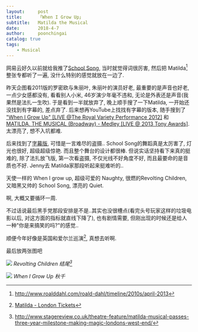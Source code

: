 ```yaml
---
layout:     post
title:      「When I Grow Up」
subtitle:   Matilda the Musical
date:       2018-4-7
author:     poonchingai
catalog: true
tags:
    - Musical
---
```



网易云好久以前就给我推了[School Song](http://music.163.com/#/m/song?id=2059112), 当时就觉得词很厉害, 然后把 Matilda[^1]整张专都听了一遍, 没什么特别的感觉就放在一边了. 

[^1]:<http://www.roalddahl.com/roald-dahl/timeline/2010s/april-2013>

昨天企图看2011版的罗密欧与朱丽叶, 朱丽叶的演员好老, 最重要的是声音也好老, 一点少女感都没有, 看看别人小米, 46岁演少年毫不违和, 无论是外表还是声音(我果然是法扎一生吹). 于是看到一半就放弃了, 晚上顺手搜了一下Matilda, 一开始还没找到有字幕的, 差点弃了. 后来想再YouTube上找找有字幕的版本, 随手搜到了 ["When I Grow Up" [LIVE @The Royal Variety Performance 2012]](https://www.youtube.com/watch?v=Kdj_wLH7Unc) 和 [MATILDA, THE MUSICAL (Broadway) - Medley [LIVE @ 2013 Tony Awards]](https://www.youtube.com/watch?v=A06-8IWjFSE). 太漂亮了, 想不入坑都难.

后来找到了[字幕版](https://www.bilibili.com/video/av4091596/?p=2), 可惜是一言难尽的盗摄.. School Song的舞蹈真是太厉害了, 灯光也很好, 超级超级惊艳. 而且整个舞台的设计都很棒. 但说实话坚持看下来真的挺难的, 除了法扎放飞版, 第一次看盗摄, 不仅光线不好角度不好, 而且最要命的是音质也不好. Jenny去 Matilda家那段听起来挺难听的.. 

天使一样的 When I grow up, 超级可爱的 Naughty, 很燃的Revolting Children, 又暗黑又帅的 School Song, 漂亮的 Quiet.

啊, 大概又要循环一周.

不过话说最后黑手党那段安排是不是..其实也没很槽点(看完头号玩家这样的垃圾电影以后, 对这方面的指标就直线下降了), 也有剧情需要, 但刚出现的时候还是给人一种"你是来搞笑的吗?"的感觉..

顺便今年好像是英国和爱尔兰巡演[^2], 真想去听啊.

[^2]:[Matilda - London Tickets](https://www.viagogo.com/ua/Theater-Tickets/Musicals/Matilda-Musical/Matilda-London-Tickets)

最后放两张图吧

![](http://ww1.sinaimg.cn/large/5f6ddd39ly1fq4f0qouxyj20sg0lxgr5.jpg)
*Revolting Children 结尾[^3]*

[^3]:<http://www.stagereview.co.uk/theatre-feature/matilda-musical-passes-three-year-milestone-making-magic-londons-west-end/>


![](http://ww1.sinaimg.cn/large/5f6ddd39ly1fq4fnlo179j22u41fukjl.jpg)
*When I Grow Up 秋千*

